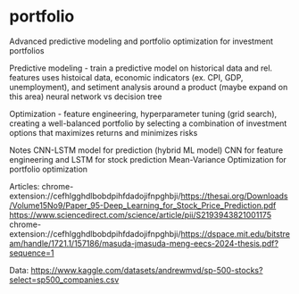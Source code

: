 # portfolio

Advanced predictive modeling and portfolio optimization for investment portfolios 

Predictive modeling - train a predictive model on historical data and rel. features 
    uses histoical data, economic indicators (ex. CPI, GDP, unemployment), and setiment analysis around a product (maybe expand on this area)
    neural network vs decision tree 

Optimization - feature engineering, hyperparameter tuning (grid search), creating a well-balanced portfolio by selecting a combination of investment options that maximizes returns and minimizes risks

Notes
CNN-LSTM model for prediction (hybrid ML model)
    CNN for feature engineering and LSTM for stock prediction 
Mean-Variance Optimization for portfolio optimization

Articles:
chrome-extension://cefhlgghdlbobdpihfdadojifnpghbji/https://thesai.org/Downloads/Volume15No9/Paper_95-Deep_Learning_for_Stock_Price_Prediction.pdf
https://www.sciencedirect.com/science/article/pii/S2193943821001175
chrome-extension://cefhlgghdlbobdpihfdadojifnpghbji/https://dspace.mit.edu/bitstream/handle/1721.1/157186/masuda-jmasuda-meng-eecs-2024-thesis.pdf?sequence=1

Data:
https://www.kaggle.com/datasets/andrewmvd/sp-500-stocks?select=sp500_companies.csv
